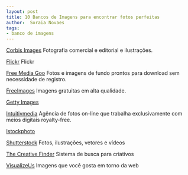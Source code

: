 ```yaml
---
layout: post
title: 10 Bancos de Imagens para encontrar fotos perfeitas
author:  Soraia Novaes
tags:
- banco de imagens
---
```


[Corbis Images](http://www.corbisimages.com/) Fotografia comercial e editorial e ilustrações.

[Flickr](http://www.flickr.com/) Flickr

[Free Media Goo](http://www.freemediagoo.com/) Fotos e imagens de fundo prontos para download sem necessidade de registro.

[FreeImages](https://pt.freeimages.com/) Imagens gratuitas em alta qualidade.

[Getty Images ](http://www.gettyimages.com/)

[Intuitivmedia](http://www.intuitivmedia.de/)  Agência de fotos on-line que trabalha exclusivamente com meios digitais royalty-free.

[Istockphoto](http://www.istockphoto.com/)

[Shutterstock](http://www.shutterstock.com/) Fotos, ilustrações, vetores e vídeos

[The Creative Finder](http://www.thecreativefinder.com/) Sistema de busca para criativos

[VisualizeUs](http://vi.sualize.us/) Imagens que você gosta em torno da web
